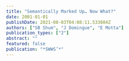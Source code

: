 ```yaml
---
title: "Semantically Marked Up… Now What?"
date: 2001-01-01
publishDate: 2021-08-03T04:08:11.533804Z
authors: ["SB Shum", "J Domingue", "E Motta"]
publication_types: ["2"]
abstract: ""
featured: false
publication: "*SWWS’*"
---
```


